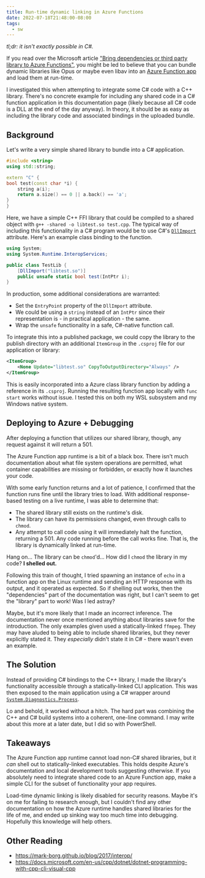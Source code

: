```yaml
---
title: Run-time dynamic linking in Azure Functions
date: 2022-07-18T21:48:00-08:00
tags:
  - sw
---
```


*tl;dr: it isn't exactly possible in C#.*

If you read over the Microsoft article ["Bring dependencies or third party library to Azure Functions"](https://docs.microsoft.com/en-us/azure/azure-functions/bring-dependency-to-functions?pivots=programming-language-python), you might be led to believe that you can bundle dynamic libraries like Opus or maybe even libav into an [Azure Function app](https://docs.microsoft.com/en-us/azure/azure-functions/functions-overview) and load them at run-time.

I investigated this when attempting to integrate some C# code with a C++ library. There's no concrete example for including any shared code in a C# function application in this documentation page (likely because all C# code is a DLL at the end of the day anyway). In theory, it should be as easy as including the library code and associated bindings in the uploaded bundle.

## Background

Let's write a very simple shared library to bundle into a C# application.

```cpp
#include <string>
using std::string;

extern "C" {
bool test(const char *i) {
    string a(i);
    return a.size() == 0 || a.back() == 'a';
}
}
```

Here, we have a simple C++ FFI library that could be compiled to a shared object with `g++ -shared -o libtest.so test.cpp`. The typical way of including this functionality in a C# program would be to use C#'s [`DllImport`](https://docs.microsoft.com/en-us/dotnet/api/system.runtime.interopservices.dllimportattribute?view=net-6.0) attribute. Here's an example class binding to the function.

```cs
using System;
using System.Runtime.InteropServices;

public class TestLib {
    [DllImport("libtest.so")]
    public unsafe static bool test(IntPtr i);
}
```

In production, some additional considerations are warranted:
* Set the `EntryPoint` property of the `DllImport` attribute.
* We could be using a `string` instead of an `IntPtr` since their representation is - in practical application - the same.
* Wrap the `unsafe` functionality in a safe, C#-native function call.

To integrate this into a published package, we could copy the library to the publish directory with an additional `ItemGroup` in the `.csproj` file for our application or library:

```xml
<ItemGroup>
    <None Update="libtest.so" CopyToOutputDirectory="Always" />
</ItemGroup>
```

This is easily incorporated into a Azure class library function by adding a reference in its `.csproj`. Running the resulting function app locally with `func start` works without issue. I tested this on both my WSL subsystem and my Windows native system.

## Deploying to Azure + Debugging

After deploying a function that utilizes our shared library, though, any request against it will return a 501.

The Azure Function app runtime is a bit of a black box. There isn't much documentation about what file system operations are permitted, what container capabilities are missing or forbidden, or exactly how it launches your code.

With some early function returns and a lot of patience, I confirmed that the function runs fine until the library tries to load. With additional response-based testing on a live runtime, I was able to determine that:
* The shared library still exists on the runtime's disk.
* The library can have its permissions changed, even through calls to `chmod`.
* Any attempt to call code using it will immediately halt the function, returning a 501. Any code running before the call works fine. That is, the library is dynamically linked at run-time.

Hang on... The library can be `chmod`'d... How did I `chmod` the library in my code? **I shelled out.**

Following this train of thought, I tried spawning an instance of `echo` in a function app on the Linux runtime and sending an HTTP response with its output, and it operated as expected. So if shelling out works, then the "dependencies" part of the documentation was right, but I can't seem to get the "library" part to work! Was I led astray?

Maybe, but it's more likely that I made an incorrect inference. The documentation never once mentioned anything about libraries save for the introduction. The only examples given used a statically-linked `ffmpeg`. They may have aluded to being able to include shared libraries, but they never explicitly stated it. They *especially* didn't state it in C# - there wasn't even an example.

## The Solution

Instead of providing C# bindings to the C++ library, I made the library's functionality accessible through a statically-linked CLI application. This was then exposed to the main application using a C# wrapper around [`System.Diagnostics.Process`](https://docs.microsoft.com/en-us/dotnet/api/system.diagnostics.process?view=net-6.0).

Lo and behold, it worked without a hitch. The hard part was combining the C++ and C# build systems into a coherent, one-line command. I may write about this more at a later date, but I did so with PowerShell.

## Takeaways

The Azure Function app runtime cannot load non-C# shared libraries, but it *can* shell out to statically-linked executables. This holds despite Azure's documentation and local development tools suggesting otherwise. If you absolutely need to integrate shared code to an Azure Function app, make a simple CLI for the subset of functionality your app requires.

Load-time dynamic linking is likely disabled for security reasons. Maybe it's on me for failing to research enough, but I couldn't find any other documentation on how the Azure runtime handles shared libraries for the life of me, and ended up sinking way too much time into debugging. Hopefully this knowledge will help others.

## Other Reading

* https://mark-borg.github.io/blog/2017/interop/
* https://docs.microsoft.com/en-us/cpp/dotnet/dotnet-programming-with-cpp-cli-visual-cpp

